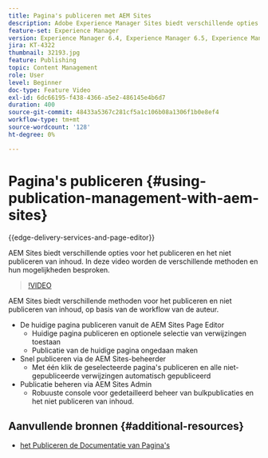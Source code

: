 ```yaml
---
title: Pagina's publiceren met AEM Sites
description: Adobe Experience Manager Sites biedt verschillende opties voor het publiceren en niet publiceren van inhoud. In deze video worden de verschillende methoden en hun mogelijkheden besproken.
feature-set: Experience Manager
version: Experience Manager 6.4, Experience Manager 6.5, Experience Manager as a Cloud Service
jira: KT-4322
thumbnail: 32193.jpg
feature: Publishing
topic: Content Management
role: User
level: Beginner
doc-type: Feature Video
exl-id: 6dc66195-f438-4366-a5e2-486145e4b6d7
duration: 400
source-git-commit: 48433a5367c281cf5a1c106b08a1306f1b0e8ef4
workflow-type: tm+mt
source-wordcount: '128'
ht-degree: 0%

---
```


# Pagina&#39;s publiceren {#using-publication-management-with-aem-sites}

{{edge-delivery-services-and-page-editor}}

AEM Sites biedt verschillende opties voor het publiceren en het niet publiceren van inhoud. In deze video worden de verschillende methoden en hun mogelijkheden besproken.

>[!VIDEO](https://video.tv.adobe.com/v/32193?quality=12&learn=on)

AEM Sites biedt verschillende methoden voor het publiceren en niet publiceren van inhoud, op basis van de workflow van de auteur.

* De huidige pagina publiceren vanuit de AEM Sites Page Editor
   * Huidige pagina publiceren en optionele selectie van verwijzingen toestaan
   * Publicatie van de huidige pagina ongedaan maken
* Snel publiceren via de AEM Sites-beheerder
   * Met één klik de geselecteerde pagina&#39;s publiceren en alle niet-gepubliceerde verwijzingen automatisch gepubliceerd
* Publicatie beheren via AEM Sites Admin
   * Robuuste console voor gedetailleerd beheer van bulkpublicaties en het niet publiceren van inhoud.

## Aanvullende bronnen {#additional-resources}

* [ het Publiceren de Documentatie van Pagina&#39;s ](https://experienceleague.adobe.com/docs/experience-manager-65/authoring/authoring/publishing-pages.html)
